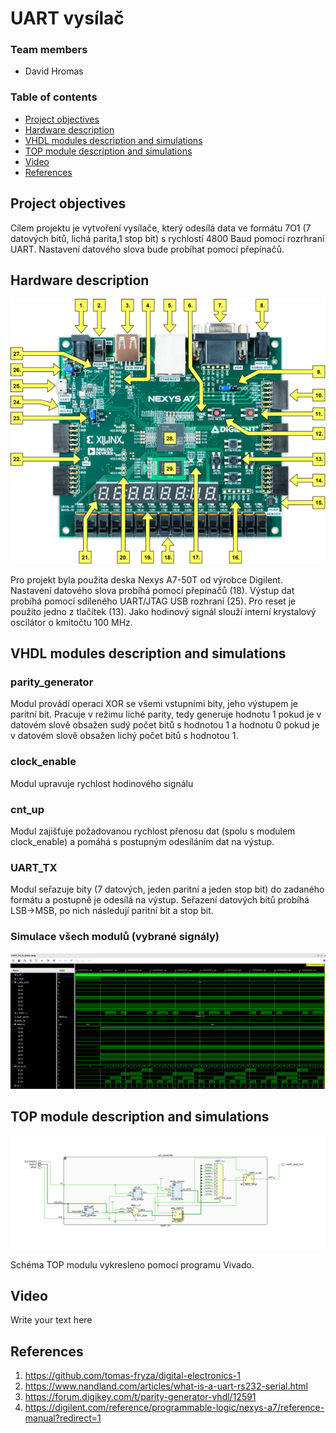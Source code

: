# UART vysílač

### Team members

* David Hromas

### Table of contents

* [Project objectives](#objectives)
* [Hardware description](#hardware)
* [VHDL modules description and simulations](#modules)
* [TOP module description and simulations](#top)
* [Video](#video)
* [References](#references)

<a name="objectives"></a>

## Project objectives

Cílem projektu je vytvoření vysílače, který odesílá data ve formátu 7O1 (7 datových bitů, lichá parita,1 stop bit) s rychlostí 4800 Baud pomocí rozrhraní UART. Nastavení datového slova bude probíhat pomocí přepínačů. 

<a name="hardware"></a>

## Hardware description
![your figure](https://github.com/davidhro/DE1_projekt_2/blob/main/pictures/nexys-a7-callout.png)


Pro projekt byla použita deska Nexys A7-50T od výrobce Digilent.
Nastavení datového slova probíhá pomocí přepínačů (18). Výstup dat probíhá pomocí sdíleného UART/JTAG USB rozhraní (25). Pro reset je použito jedno z tlačítek (13). Jako hodinový signál slouží interní krystalový oscilátor o kmitočtu 100 MHz.



<a name="modules"></a>

## VHDL modules description and simulations

### parity_generator
Modul provádí operaci XOR se všemi vstupními bity, jeho výstupem je paritní bit. Pracuje v režimu liché parity, tedy generuje hodnotu 1 pokud je v datovém slově obsažen sudý počet bitů s hodnotou 1 a hodnotu 0 pokud je v datovém slově obsažen lichý počet bitů s hodnotou 1. 

### clock_enable
Modul upravuje rychlost hodinového signálu

### cnt_up
Modul zajišťuje požadovanou rychlost přenosu dat (spolu s modulem clock_enable) a pomáhá s postupným odesíláním dat na výstup.

### UART_TX
Modul seřazuje bity (7 datových, jeden paritní a jeden stop bit) do zadaného formátu a postupně je odesílá na výstup. Seřazení datových bitů probíhá LSB->MSB, po nich následují paritní bit a stop bit. 



### Simulace všech modulů (vybrané signály)
![your figure](https://github.com/davidhro/DE1_projekt_2/blob/main/pictures/pictures/UART_TX_waveforms.png)
<a name="top"></a>

## TOP module description and simulations

![your figure](https://github.com/davidhro/DE1_projekt_2/blob/main/pictures/pictures/top.png)


Schéma TOP modulu vykresleno pomocí programu Vivado.

<a name="video"></a>

## Video

Write your text here

<a name="references"></a>

## References

1. https://github.com/tomas-fryza/digital-electronics-1
2. https://www.nandland.com/articles/what-is-a-uart-rs232-serial.html
3. https://forum.digikey.com/t/parity-generator-vhdl/12591
4. https://digilent.com/reference/programmable-logic/nexys-a7/reference-manual?redirect=1

